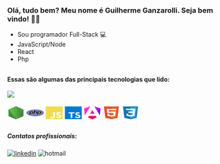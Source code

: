 ### Olá, tudo bem? Meu nome é Guilherme Ganzarolli. Seja bem vindo! 👋👾
- Sou programador Full-Stack 💻
- JavaScript/Node
- React
- Php

##
#### Essas são algumas das principais tecnologias que lido:
<div>
  <img height="180em" src="https://github-readme-stats.vercel.app/api/top-langs/?username=GuilhermeGanzarolli&layout=compact&langs_count=6&theme=tokyonight">
</div>

<div style="display: inline_block"><br>
  <img align="center" alt="Node.js icon" height="30" width="40" src="https://raw.githubusercontent.com/devicons/devicon/master/icons/nodejs/nodejs-original.svg">
  <img align="center" alt="Php icon" height="30" width="40" src="https://raw.githubusercontent.com/devicons/devicon/master/icons/php/php-original.svg">
  <img align="center" alt="Js icon" height="30" width="40" src="https://raw.githubusercontent.com/devicons/devicon/master/icons/javascript/javascript-plain.svg">
  <img align="center" alt="Ts icon" height="30" width="40" src="https://raw.githubusercontent.com/devicons/devicon/master/icons/typescript/typescript-plain.svg">
  <img align="center" alt="Angular icon" height="30" width="40" src="https://raw.githubusercontent.com/devicons/devicon/master/icons/angular/angular-original.svg">
  <img align="center" alt="HTML icon" height="30" width="40" src="https://raw.githubusercontent.com/devicons/devicon/master/icons/html5/html5-original.svg">
  <img align="center" alt="CSS icon" height="30" width="40" src="https://raw.githubusercontent.com/devicons/devicon/master/icons/css3/css3-original.svg">
</div>

##

##### Contatos profissionais:
[![linkedin](https://img.shields.io/badge/LinkedIn-0077B5?style=for-the-badge&logo=linkedin&logoColor=white)](https://www.linkedin.com/in/guilherme-ganzarolli-1856471b9/)
![hotmail](https://img.shields.io/badge/Microsoft_Outlook-0078D4?style=for-the-badge&logo=microsoft-outlook&logoColor=white)

